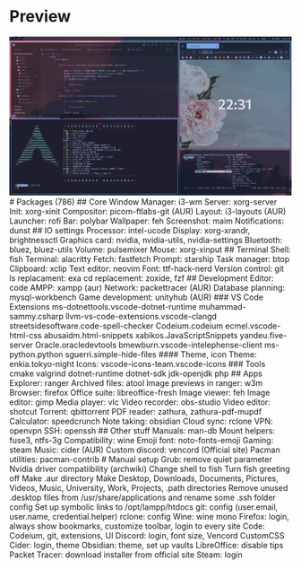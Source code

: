 # Preview  
<img src="./assets/preview.png" />
# Packages (786)  
## Core  
Window Manager: i3-wm  
Server: xorg-server  
Init: xorg-xinit  
Compositor: picom-ftlabs-git (AUR)  
Layout: i3-layouts (AUR)  
Launcher: rofi  
Bar: polybar  
Wallpaper: feh  
Screenshot: maim  
Notifications: dunst  
## IO settings  
Processor: intel-ucode  
Display: xorg-xrandr, brightnessctl  
Graphics card: nvidia, nvidia-utils, nvidia-settings  
Bluetooth: bluez, bluez-utils  
Volume: pulsemixer  
Mouse: xorg-xinput  
## Terminal  
Shell: fish  
Terminal: alacritty  
Fetch: fastfetch  
Prompt: starship  
Task manager: btop  
Clipboard: xclip  
Text editor: neovim  
Font: ttf-hack-nerd  
Version control: git  
ls replacament: exa  
cd replacement: zoxide, fzf  
## Development  
Editor: code 
AMPP: xampp (aur)  
Network: packettracer (AUR)  
Database planning: mysql-workbench  
Game development: unityhub (AUR)  
### VS Code Extensions  
ms-dotnettools.vscode-dotnet-runtime  
muhammad-sammy.csharp  
llvm-vs-code-extensions.vscode-clangd  
streetsidesoftware.code-spell-checker  
Codeium.codeium  
ecmel.vscode-html-css  
abusaidm.html-snippets  
xabikos.JavaScriptSnippets  
yandeu.five-server  
Oracle.oracledevtools  
bmewburn.vscode-intelephense-client  
ms-python.python  
sguerri.simple-hide-files  
#### Theme, icon  
Theme: enkia.tokyo-night  
Icons: vscode-icons-team.vscode-icons  
### Tools  
cmake  
valgrind  
dotnet-runtime  
dotnet-sdk  
jdk-openjdk  
php  
## Apps  
Explorer: ranger  
Archived files: atool  
Image previews in ranger: w3m  
Browser: firefox  
Office suite: libreoffice-fresh  
Image viewer: feh  
Image editor: gimp  
Media player: vlc  
Video recorder: obs-studio  
Video editor: shotcut  
Torrent: qbittorrent  
PDF reader: zathura, zathura-pdf-mupdf  
Calculator: speedcrunch  
Note taking: obsidian   
Cloud sync: rclone  
VPN: openvpn  
SSH: openssh  
## Other stuff 
Manuals: man-db  
Mount helpers: fuse3, ntfs-3g  
Compatibility: wine  
Emoji font: noto-fonts-emoji  
Gaming: steam  
Music: cider (AUR)   
Custom discord: vencord (Official site)  
Pacman utilities: pacman-contrib  
# Manual setup  
Grub: remove quiet parameter  
Nvidia driver compatiibility (archwiki)  
Change shell to fish  
Turn fish greeting off  
Make .aur directory  
Make Desktop, Downloads, Documents, Pictures, Videos, Music, University, Work, Projects, .path directories  
Remove unused .desktop files from /usr/share/applications and rename some  
.ssh folder config  
Set up symbolic links to /opt/lampp/htdocs  
git: config (user.email, user.name, credential.helper)  
rclone: config  
Wine: wine mono  
Firefox: login, always show bookmarks, customize toolbar, login to every site  
Code: Codeium, git, extensions, UI  
Discord: login, font size, Vencord CustomCSS  
Cider: login, theme  
Obsidian: theme, set up vaults  
LibreOffice: disable tips  
Packet Tracer: download installer from official site  
Steam: login  

